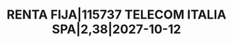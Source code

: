 ---
layout: asset
title: RENTA FIJA|115737 TELECOM ITALIA SPA|2,38|2027-10-12
isin: XS1698218523
---